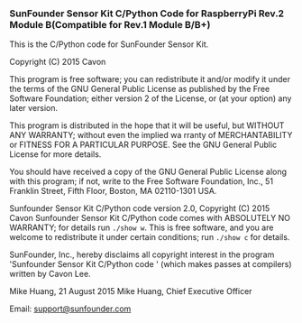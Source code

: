 ### SunFounder Sensor Kit C/Python Code for RaspberryPi Rev.2 Module B(Compatible for Rev.1 Module B/B+)
This is the C/Python code for SunFounder Sensor Kit.


Copyright (C) 2015 Cavon

This program is free software; you can redistribute it and/or modify
it under the terms of the GNU General Public License as published by
the Free Software Foundation; either version 2 of the License, or
(at your option) any later version.

This program is distributed in the hope that it will be useful,
but WITHOUT ANY WARRANTY; without even the implied wa rranty of
MERCHANTABILITY or FITNESS FOR A PARTICULAR PURPOSE. See the
GNU General Public License for more details.

You should have received a copy of the GNU General Public License along
with this program; if not, write to the Free Software Foundation, Inc.,
51 Franklin Street, Fifth Floor, Boston, MA 02110-1301 USA.

Sunfounder Sensor Kit C/Python code version 2.0, Copyright (C) 2015 Cavon
Sunfounder Sensor Kit C/Python code comes with ABSOLUTELY NO WARRANTY; for details run  `./show w`.
This is free software, and you are welcome to redistribute it
under certain conditions; run `./show c` for details.

SunFounder, Inc., hereby disclaims all copyright interest in the program
'Sunfounder Sensor Kit C/Python code ' (which makes passes at compilers) written by Cavon Lee.

Mike Huang, 21 August 2015
Mike Huang, Chief Executive Officer

Email: support@sunfounder.com
